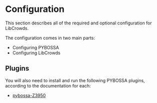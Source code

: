 # Configuration

This section describes all of the required and optional configuration for
LibCrowds.

The configuration comes in two main parts:
- Configuring PYBOSSA
- Configuring LibCrowds

## Plugins

You will also need to install and run the following PYBOSSA plugins, according
to the documentation for each:

- [pybossa-Z3950](https://github.com/alexandermendes/pybossa-z3950)
